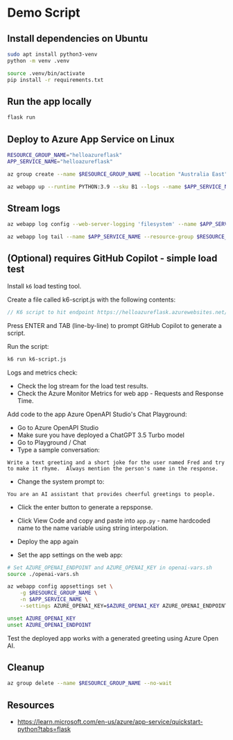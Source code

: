Demo Script
===========

Install dependencies on Ubuntu
-------------------------------

```sh
sudo apt install python3-venv
python -m venv .venv

source .venv/bin/activate
pip install -r requirements.txt
```

Run the app locally
-------------------

```sh
flask run
```

Deploy to Azure App Service on Linux
------------------------------------

```sh
RESOURCE_GROUP_NAME="helloazureflask"
APP_SERVICE_NAME="helloazureflask"

az group create --name $RESOURCE_GROUP_NAME --location "Australia East"

az webapp up --runtime PYTHON:3.9 --sku B1 --logs --name $APP_SERVICE_NAME --resource-group $RESOURCE_GROUP_NAME
```

Stream logs
-----------

```sh
az webapp log config --web-server-logging 'filesystem' --name $APP_SERVICE_NAME --resource-group $RESOURCE_GROUP_NAME

az webapp log tail --name $APP_SERVICE_NAME --resource-group $RESOURCE_GROUP_NAME
```

(Optional) requires GitHub Copilot - simple load test
-----------------------------------------------------

Install `k6` load testing tool.

Create a file called k6-script.js with the following contents:

```javascript
// K6 script to hit endpoint https://helloazureflask.azurewebsites.net/ for 30s with 10 VUs
```

Press ENTER and TAB (line-by-line) to prompt GitHub Copilot to generate a script.

Run the script:

```sh
k6 run k6-script.js
```

Logs and metrics check:

* Check the log stream for the load test results.
* Check the Azure Monitor Metrics for web app - Requests and Response Time.

Add code to the app Azure OpenAPI Studio's Chat Playground:

* Go to Azure OpenAPI Studio
* Make sure you have deployed a ChatGPT 3.5 Turbo model
* Go to Playground / Chat
* Type a sample conversation:

```
Write a text greeting and a short joke for the user named Fred and try to make it rhyme.  Always mention the person's name in the response.
```

* Change the system prompt to:

```
You are an AI assistant that provides cheerful greetings to people.
```

* Click the enter button to generate a repsponse.

* Click View Code and copy and paste into `app.py` - name hardcoded name to the name variable using string interpolation.
* Deploy the app again
* Set the app settings on the web app:

```sh
# Set AZURE_OPENAI_ENDPOINT and AZURE_OPENAI_KEY in openai-vars.sh
source ./openai-vars.sh

az webapp config appsettings set \
    -g $RESOURCE_GROUP_NAME \
    -n $APP_SERVICE_NAME \
    --settings AZURE_OPENAI_KEY=$AZURE_OPENAI_KEY AZURE_OPENAI_ENDPOINT=$AZURE_OPENAI_ENDPOINT

unset AZURE_OPENAI_KEY
unset AZURE_OPENAI_ENDPOINT
```

Test the deployed app works with a generated greeting using Azure Open AI.

Cleanup
-------

```sh
az group delete --name $RESOURCE_GROUP_NAME --no-wait
```

Resources
---------

* https://learn.microsoft.com/en-us/azure/app-service/quickstart-python?tabs=flask
